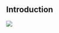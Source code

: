 ## Introduction

<a href="RoutePlanner"  >
<img src="https://user-images.githubusercontent.com/86887626/134783828-e2dd759d-c932-416e-97da-a56c92663ed9.jpg" />

